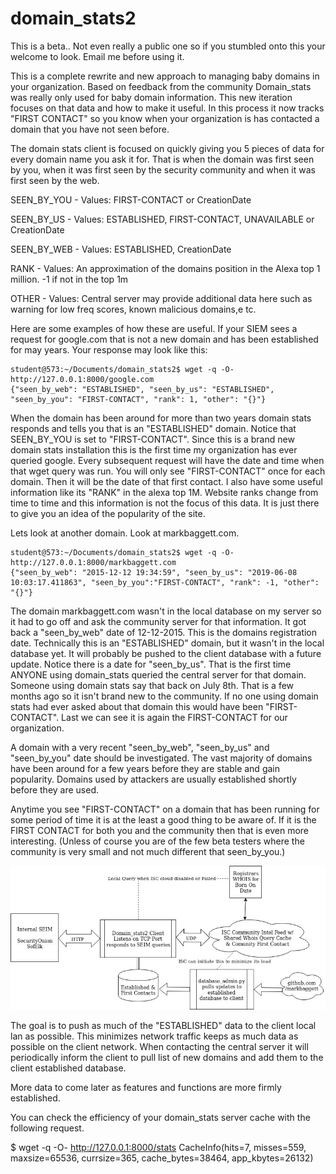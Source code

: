 # domain_stats2

This is a beta.. Not even really a public one so if you stumbled onto this your welcome to look.  Email me before using it.

This is a complete rewrite and new approach to managing baby domains in your organization.  Based on feedback from the community Domain_stats was really only used for baby domain information.  This new iteration focuses on that data and how to make it useful.  In this process it now tracks "FIRST CONTACT" so you know when your organization is has contacted a domain that you have not seen before.

The domain stats client is focused on quickly giving you 5 pieces of data for every domain name you ask it for.  That is when the domain was first seen by you, when it was first seen by the security community and when it was first seen by the web.

SEEN_BY_YOU - Values: FIRST-CONTACT or CreationDate

SEEN_BY_US  - Values: ESTABLISHED, FIRST-CONTACT, UNAVAILABLE or CreationDate

SEEN_BY_WEB - Values: ESTABLISHED, CreationDate

RANK        - Values: An approximation of the domains position in the Alexa top 1 million.  -1 if not in the top 1m

OTHER       - Values: Central server may provide additional data here such as warning for low freq scores, known malicious domains,e tc.


Here are some examples of how these are useful.
If your SIEM sees a request for google.com that is not a new domain and has been established for may years. Your response may look like this:

```
student@573:~/Documents/domain_stats2$ wget -q -O- http://127.0.0.1:8000/google.com
{"seen_by_web": "ESTABLISHED", "seen_by_us": "ESTABLISHED", "seen_by_you": "FIRST-CONTACT", "rank": 1, "other": "{}"}
```
When the domain has been around for more than two years domain stats responds and tells you that is an "ESTABLISHED" domain.  Notice that SEEN_BY_YOU is set to "FIRST-CONTACT". Since this is a brand new domain stats installation this is the first time my organization has ever queried google.  Every subsequent request will have the date and time when that wget query was run. You will only see "FIRST-CONTACT" once for each domain. Then it will be the date of that first contact. I also have some useful information like its "RANK" in the alexa top 1M. Website ranks change from time to time and this information is not the focus of this data.  It is just there to give you an idea of the popularity of the site.

Lets look at another domain.  Look at markbaggett.com.

```
student@573:~/Documents/domain_stats2$ wget -q -O- http://127.0.0.1:8000/markbaggett.com
{"seen_by_web": "2015-12-12 19:34:59", "seen_by_us": "2019-06-08 10:03:17.411863", "seen_by_you":"FIRST-CONTACT", "rank": -1, "other": "{}"}
```
The domain markbaggett.com wasn't in the local database on my server so it had to go off and ask the community server for that information. It got back a "seen_by_web" date of 12-12-2015.  This is the domains registration date. Technically this is an "ESTABLISHED" domain, but it wasn't in the local database yet. It will probably be pushed to the client database with a future update.  Notice there is a date for "seen_by_us".  That is the first time ANYONE using domain_stats queried the central server for that domain. Someone using domain stats say that back on July 8th. That is a few months ago so it isn't brand new to the community. If no one using domain stats had ever asked about that domain this would have been "FIRST-CONTACT". Last we can see it is again the FIRST-CONTACT for our organization.   

A domain with a very recent "seen_by_web", "seen_by_us" and "seen_by_you" date should be investigated. The vast majority of domains have been around for a few years before they are stable and gain popularity.  Domains used by attackers are usually established shortly before they are used. 

Anytime you see "FIRST-CONTACT" on a domain that has been running for some period of time it is at the least a good thing to be aware of.  If it is the FIRST CONTACT for both you and the community then that is even more interesting. (Unless of course you are of the few beta testers where the community is very small and not much different that seen_by_you.)


![Overview](overview.jpg)


The goal is to push as much of the "ESTABLISHED" data to the client local lan as possible. This minimizes network traffic keeps as much data as possible on the client network. When contacting the central server it will periodically inform the client to pull list of new domains and add them to the client established database.

More data to come later as features and functions are more firmly established.

You can check the efficiency of your domain_stats server cache with the following request.

$ wget -q -O- http://127.0.0.1:8000/stats
CacheInfo(hits=7, misses=559, maxsize=65536, currsize=365, cache_bytes=38464, app_kbytes=26132)
